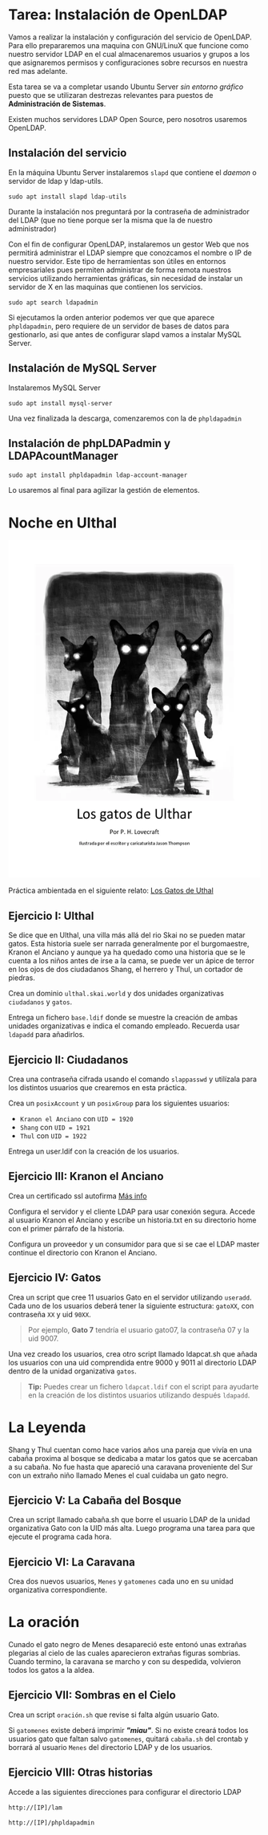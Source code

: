 # Tarea: Instalación de OpenLDAP

Vamos a realizar la instalación y configuración del servicio de OpenLDAP. Para ello prepararemos una maquina con GNU/LinuX que funcione como nuestro servidor LDAP en el cual almacenaremos usuarios y grupos a los que asignaremos permisos y configuraciones sobre recursos en nuestra red mas adelante.

Esta tarea se va a completar usando Ubuntu Server *sin entorno gráfico* puesto que se utilizaran destrezas relevantes para puestos de **Administración de Sistemas**.

Existen muchos servidores LDAP Open Source, pero nosotros usaremos OpenLDAP.

## Instalación del servicio

En la máquina Ubuntu Server instalaremos `slapd` que contiene el *daemon* o servidor de ldap y ldap-utils.

````shell
sudo apt install slapd ldap-utils
````

Durante la instalación nos preguntará por la contraseña de administrador del LDAP (que no tiene porque ser la misma que la de nuestro administrador)

Con el fin de configurar OpenLDAP, instalaremos un gestor Web que nos permitirá administrar el LDAP siempre que conozcamos el nombre o IP de nuestro servidor. Este tipo de herramientas son útiles en entornos empresariales pues permiten administrar de forma remota nuestros servicios utilizando herramientas gráficas, sin necesidad de instalar un servidor de X en las maquinas que contienen los servicios.

```shell
sudo apt search ldapadmin
```

Si ejecutamos la orden anterior podemos ver que que aparece `phpldapadmin`, pero requiere de un servidor de bases de datos para gestionarlo, asi que antes de configurar slapd vamos a instalar MySQL Server.

## Instalación de MySQL Server

Instalaremos MySQL Server

````shell
sudo apt install mysql-server
````

Una vez finalizada la descarga, comenzaremos con la de `phpldapadmin`

## Instalación de phpLDAPadmin y LDAPAcountManager

````shell
sudo apt install phpldapadmin ldap-account-manager
````

Lo usaremos al final para agilizar la gestión de elementos.

# Noche en Ulthal

![Gatos](/img/gatos.png)

Práctica ambientada en el siguiente relato: [Los Gatos de Uthal](https://mrpoecrafthyde.wordpress.com/wp-content/uploads/2016/02/h-p-lovecraft-los-gatos-de-ulthar.pdf)

## Ejercicio I: Ulthal

Se dice que en Ulthal, una villa más allá del rio Skai no se pueden matar gatos. Esta historia suele ser narrada generalmente por el burgomaestre, Kranon el Anciano y aunque ya ha quedado como una historia que se le cuenta a los niños antes de irse a la cama, se puede ver un ápice de terror en los ojos de dos ciudadanos Shang, el herrero y Thul, un cortador de piedras.

Crea un dominio `ulthal.skai.world` y dos unidades organizativas `ciudadanos` y `gatos`.

Entrega un fichero `base.ldif` donde se muestre la creación de ambas unidades organizativas e indica el comando empleado. Recuerda usar `ldapadd` para añadirlos.

## Ejercicio II: Ciudadanos

Crea una contraseña cifrada usando el comando `slappasswd` y utilízala para los distintos usuarios que crearemos en esta práctica.

Crea un `posixAccount` y un `posixGroup` para los siguientes usuarios:
- `Kranon el Anciano` con  `UID = 1920`
- `Shang` con `UID = 1921`
- `Thul` con `UID = 1922`

Entrega un user.ldif con la creación de los usuarios.

## Ejercicio III: Kranon el Anciano

Crea un certificado ssl autofirma [Más info](https://www.server-world.info/en/note?os=Ubuntu_24.04&p=ssl&f=1)

Configura el servidor y el cliente LDAP para usar conexión segura. Accede al usuario Kranon el Anciano y escribe un historia.txt en su directorio home con el primer párrafo de la historia.

Configura un proveedor y un consumidor para que si se cae el LDAP master continue el directorio con Kranon el Anciano.

## Ejercicio IV: Gatos

Crea un script que cree 11 usuarios Gato en el servidor utilizando `useradd`. Cada uno de los usuarios deberá tener la siguiente estructura: `gatoXX`, con contraseña `XX` y uid `90XX`.

> Por ejemplo, **Gato 7** tendría el usuario gato07, la contraseña 07 y la uid 9007.

Una vez creado los usuarios, crea otro script llamado ldapcat.sh que añada los usuarios con una uid comprendida entre 9000 y 9011 al directorio LDAP dentro de la unidad organizativa `gatos`. 

> **Tip:** Puedes crear un fichero `ldapcat.ldif` con el script para ayudarte en la creación de los distintos usuarios utilizando después `ldapadd`.


# La Leyenda

Shang y Thul cuentan como hace varios años una pareja que vivía en una cabaña proxima al bosque se dedicaba a matar los gatos que se acercaban a su cabaña.
No fue hasta que apareció una caravana proveniente del Sur con un extraño niño llamado Menes el cual cuidaba un gato negro.

## Ejercicio V: La Cabaña del Bosque

Crea un script llamado cabaña.sh que borre el usuario LDAP de la unidad organizativa Gato con la UID más alta. Luego programa una tarea para que ejecute el programa cada hora.

## Ejercicio VI: La Caravana

Crea dos nuevos usuarios, `Menes` y `gatomenes` cada uno en su unidad organizativa correspondiente.

# La oración

Cunado el gato negro de Menes desapareció este entonó unas extrañas plegarias al cielo de las cuales aparecieron extrañas figuras sombrias. Cuando termino, la caravana se marcho y con su despedida, volvieron todos los gatos a la aldea.

## Ejercicio VII: Sombras en el Cielo

Crea un script `oración.sh` que revise si falta algún usuario Gato.

Si `gatomenes` existe deberá imprimir ***"miau"***. Si no existe creará todos los usuarios gato que faltan salvo `gatomenes`, quitará `cabaña.sh` del crontab y borrará al usuario `Menes` del directorio LDAP y de los usuarios.

## Ejercicio VIII: Otras historias

Accede a las siguientes direcciones para configurar el directorio LDAP

````
http://[IP]/lam
````

````
http://[IP]/phpldapadmin
````







